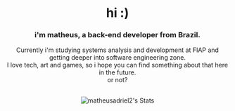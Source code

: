 <h1 align="center">hi :)</h1>

<h3 align="center">i'm matheus, a back-end developer from Brazil. </h3>
<p align="center">Currently i'm studying systems analysis and development at FIAP and getting deeper into software engineering 
zone.<br>I love tech, art and games, so i hope you can find something about that here in the future.<br>or not?</p> 

##

<center>

![matheusadriel2's Stats](https://github-readme-stats.vercel.app/api?username=matheusadriel2&theme=monokai&show_icons=true&hide_border=true&count_private=true)

